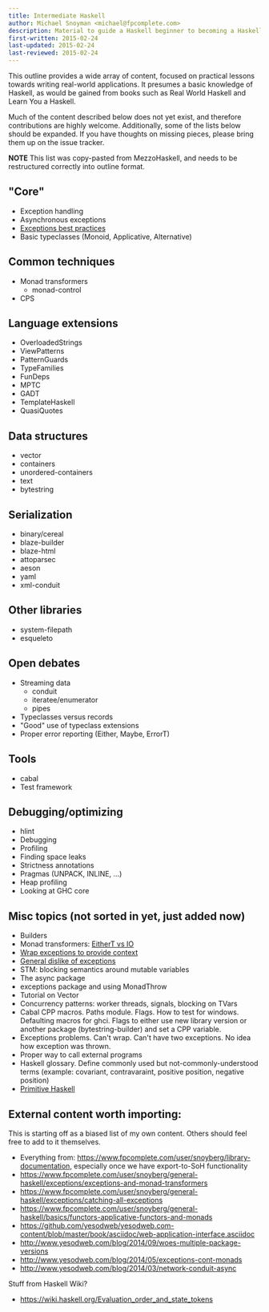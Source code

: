 ```yaml
---
title: Intermediate Haskell
author: Michael Snoyman <michael@fpcomplete.com>
description: Material to guide a Haskell beginner to becoming a Haskell expert
first-written: 2015-02-24
last-updated: 2015-02-24
last-reviewed: 2015-02-24
---
```


This outline provides a wide array of content, focused on practical lessons
towards writing real-world applications. It presumes a basic knowledge of
Haskell, as would be gained from books such as Real World Haskell and Learn You
a Haskell.

Much of the content described below does not yet exist, and therefore
contributions are highly welcome. Additionally, some of the lists below should
be expanded. If you have thoughts on missing pieces, please bring them up on
the issue tracker.

__NOTE__ This list was copy-pasted from MezzoHaskell, and needs to be
restructured correctly into outline format.

## "Core"

* Exception handling
* Asynchronous exceptions
* [Exceptions best practices](../content/exceptions-best-practices.md)
* Basic typeclasses (Monoid, Applicative, Alternative)

## Common techniques

* Monad transformers
    * monad-control
* CPS

## Language extensions

* OverloadedStrings
* ViewPatterns
* PatternGuards
* TypeFamilies
* FunDeps
* MPTC
* GADT
* TemplateHaskell
* QuasiQuotes

## Data structures

* vector
* containers
* unordered-containers
* text
* bytestring

## Serialization

* binary/cereal
* blaze-builder
* blaze-html
* attoparsec
* aeson
* yaml
* xml-conduit

## Other libraries

* system-filepath
* esqueleto

## Open debates

* Streaming data
    * conduit
    * iteratee/enumerator
    * pipes
* Typeclasses versus records
* "Good" use of typeclass extensions
* Proper error reporting (Either, Maybe, ErrorT)

## Tools

* cabal
* Test framework

## Debugging/optimizing

* hlint
* Debugging
* Profiling
* Finding space leaks
* Strictness annotations
* Pragmas (UNPACK, INLINE, ...)
* Heap profiling
* Looking at GHC core

## Misc topics (not sorted in yet, just added now)

* Builders
* Monad transformers: [EitherT vs IO](http://stackoverflow.com/questions/25752900/exceptions-and-monad-transformers/25753497#25753497)
* [Wrap exceptions to provide context](http://stackoverflow.com/questions/27346380/how-to-wrap-exceptions-to-provide-context)
* [General dislike of exceptions](http://www.reddit.com/r/haskell/comments/2ety9f/new_blog_post_dealing_with_asynchronous/ck3fkbp)
* STM: blocking semantics around mutable variables
* The async package
* exceptions package and using MonadThrow
* Tutorial on Vector
* Concurrency patterns: worker threads, signals, blocking on TVars
* Cabal CPP macros. Paths module. Flags. How to test for windows. Defaulting macros for ghci. Flags to either use new library version or another package (bytestring-builder) and set a CPP variable.
* Exceptions problems. Can't wrap. Can't have two exceptions. No idea how exception was thrown.
* Proper way to call external programs
* Haskell glossary. Define commonly used but not-commonly-understood terms (example: covariant, contravaraint, positive position, negative position)
* [Primitive Haskell](../content/primitive-haskell.md)

## External content worth importing:

This is starting off as a biased list of my own content. Others should feel free to add to it themselves.

* Everything from: https://www.fpcomplete.com/user/snoyberg/library-documentation, especially once we have export-to-SoH functionality
* https://www.fpcomplete.com/user/snoyberg/general-haskell/exceptions/exceptions-and-monad-transformers
* https://www.fpcomplete.com/user/snoyberg/general-haskell/exceptions/catching-all-exceptions
* https://www.fpcomplete.com/user/snoyberg/general-haskell/basics/functors-applicative-functors-and-monads
* https://github.com/yesodweb/yesodweb.com-content/blob/master/book/asciidoc/web-application-interface.asciidoc
* http://www.yesodweb.com/blog/2014/09/woes-multiple-package-versions
* http://www.yesodweb.com/blog/2014/05/exceptions-cont-monads
* http://www.yesodweb.com/blog/2014/03/network-conduit-async

Stuff from Haskell Wiki?

* https://wiki.haskell.org/Evaluation_order_and_state_tokens
